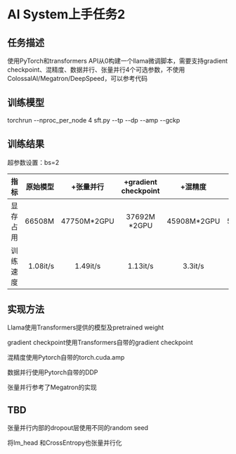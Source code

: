 # AI System上手任务2

## 任务描述

使用PyTorch和transformers API从0构建一个llama微调脚本，需要支持gradient checkpoint、混精度、数据并行、张量并行4个可选参数，不使用ColossalAI/Megatron/DeepSpeed，可以参考代码


## 训练模型

torchrun --nproc_per_node 4 sft.py --tp --dp --amp --gckp

## 训练结果

超参数设置：bs=2

| 指标      |    原始模型 | +张量并行  |+gradient checkpoint  |+混精度  |+数据并行  |
| :-------- | --------:| :--: |:--: |:--: |:--: |
| 显存占用  |     66508M  | 47750M*2GPU  | 37692M *2GPU|      45908M*2GPU   |  58658M*4GPU  |
| 训练速度     |   1.08it/s |1.49it/s| 1.13it/s |   3.3it/s |  2.69it/s  |



## 实现方法

Llama使用Transformers提供的模型及pretrained weight

gradient checkpoint使用Transformers自带的gradient checkpoint

混精度使用Pytorch自带的torch.cuda.amp

数据并行使用Pytorch自带的DDP

张量并行参考了Megatron的实现

## TBD

张量并行内部的dropout层使用不同的random seed

将lm_head 和CrossEntropy也张量并行化
